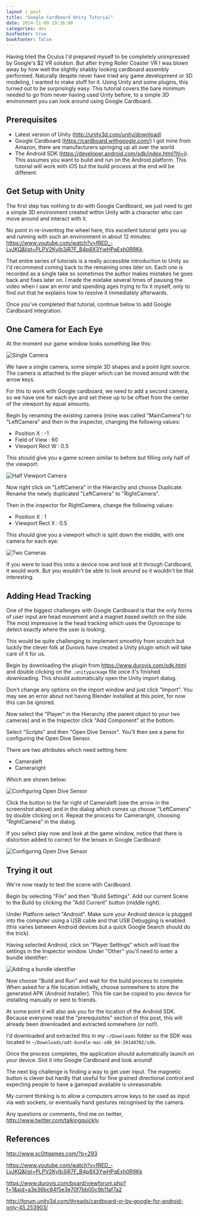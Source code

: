 ```yaml
---
layout : post
title: "Google Cardboard Unity Tutorial"
date: 2014-11-09 19:36:00
categories: dev
biofooter: true
bookfooter: false
---
```


Having tried the Oculus I'd prepared myself to be completely unimpressed by Google's $2 VR solution. But after trying Roller Coaster VR I was blown away by how well the slightly shabby looking cardboard assembly performed. Naturally despite never have tried any game development or 3D modeling, I wanted to make stuff for it. Using Unity and some plugins, this turned out to be surprisingly easy. This tutorial covers the bare minimum needed to go from never having used Unity before, to a simple 3D environment you can look around using Google Cardboard.

## Prerequisites

* Latest version of Unity (<http://unity3d.com/unity/download>)
* Google Cardboard (<https://cardboard.withgoogle.com/>) I got mine from Amazon, there are manufacturers springing up all over the world
* The Android SDK (<https://developer.android.com/sdk/index.html?hl=i>). This assumes you want to build and run on the Android platform. This tutorial will work with iOS but the build process at the end will be different.

## Get Setup with Unity

The first step has nothing to do with Google Cardboard, we just need to get a simple 3D environment created within Unity with a character who can move around and interact with it.

No point in re-inventing the wheel here, this excellent tutorial gets you up and running with such an environment in about 12 minutes: <https://www.youtube.com/watch?v=fRED_-LvJKQ&list=PLPV2KyIb3jR7F_B4p8X3YwHPaExh0R9Kk>.

That entire series of tutorials is a really accessible introduction to Unity so I'd recommend coming back to the remaining ones later on. Each one is recorded as a single take so sometimes the author makes mistakes he goes back and fixes later on. I made the mistake several times of pausing the video when I saw an error and spending ages trying to fix it myself, only to find out that he explains how to resolve it immediately afterwards.

Once you've completed that tutorial, continue below to add Google Cardboard integration.

## One Camera for Each Eye

At the moment our game window looks something like this:

![Single Camera](/assets/images/unity_cardboard_tutorial/single_camera.png)

We have a single camera, some simple 3D shapes and a point light source. The camera is attached to the player which can be moved around with the arrow keys.

For this to work with Google cardboard, we need to add a second camera, so we have one for each eye and set these up to be offset from the center of the viewport by equal amounts.

Begin by renaming the existing camera (mine was called "MainCamera") to "LeftCamera" and then in the inspector, changing the following values:

* Position X : -1
* Field of View : 60
* Viewport Rect W : 0.5

This should give you a game screen similar to before but filling only half of the viewport:

![Half Viewport Camera](/assets/images/unity_cardboard_tutorial/half_viewport.png)

Now right click on "LeftCamera" in the Hierarchy and choose Duplicate. Rename the newly duplicated "LeftCamera" to "RightCamera".

Then in the inspector for RightCamera, change the following values:

* Position X : 1
* Viewport Rect X : 0.5

This should give you a viewport which is split down the middle, with one camera for each eye:

![Two Cameras](/assets/images/unity_cardboard_tutorial/two_cameras.png)

If you were to load this onto a device now and look at it through Cardboard, it would work. But you wouldn't be able to look around so it wouldn't be that interesting.

## Adding Head Tracking

One of the biggest challenges with Google Cardboard is that the only forms of user input are head movement and a magnet based switch on the side. The most impressive is the head tracking which uses the Gyroscope to detect exactly where the user is looking.

This would be quite challenging to implement smoothly from scratch but luckily the clever folk at Durovis have created a Unity plugin which will take care of it for us.

Begin by downloading the plugin from <https://www.durovis.com/sdk.html> and double clicking on the `.unitypackage` file once it's finished downloading. This should automatically open the Unity import dialog.

Don't change any options on the import window and just click "Import". You may see an error about not having Blender installed at this point, for now this can be ignored.

Now select the "Player" in the Hierarchy (the parent object to your two cameras) and in the Inspector click "Add Component" at the bottom.

Select "Scripts" and then "Open Dive Sensor". You'll then see a pane for configuring the Open Dive Sensor.

There are two attributes which need setting here:

* Cameraleft
* Cameraright

Which are shown below:

![Configuring Open Dive Sensor](/assets/images/unity_cardboard_tutorial/open_dive_before_adding_cameras.png)

Click the button to the far right of Cameraleft (see the arrow in the screenshot above) and in the dialog which comes up choose "LeftCamera" by double clicking on it. Repeat the process for Cameraright, choosing "RightCamera" in the dialog.

If you select play now and look at the game window, notice that there is distortion added to correct for the lenses in Google Cardboard:

![Configuring Open Dive Sensor](/assets/images/unity_cardboard_tutorial/with_open_dive_distortion.png)

## Trying it out

We're now ready to test the scene with Cardboard. 

Begin by selecting "File" and then "Build Settings". Add our current Scene to the Build by clicking the "Add Current" button (middle right).

Under Platform select "Android". Make sure your Android device is plugged into the computer using a USB cable and that USB Debugging is enabled (this varies between Android devices but a quick Google Search should do the trick).

Having selected Android, click on "Player Settings" which will load the settings in the Inspector window. Under "Other" you'll need to enter a bundle identifier:

![Adding a bundle identifier](/assets/images/unity_cardboard_tutorial/android_bundle_identifier.png)

Now choose "Build and Run" and wait for the build process to complete. When asked for a file location initially, choose somewhere to store the generated APK (Android Installer). This file can be copied to you device for installing manually or sent to friends.

At some point it will also ask you for the location of the Android SDK. Because everyone read the "prerequisites" section of this post, this will already been downloaded and extracted somewhere (or not!).

I'd downloaded and extracted this in my `~/Downloads` folder so the SDK was located in `~/Downloads/adt-bundle-mac-x86_64-20140702/sdk`.

Once the process completes, the application should automatically launch on your device. Slot it into Google Cardboard and look around!

The next big challenge is finding a way to get user input. The magnetic button is clever but hardly that useful for fine grained directional control and expecting people to have a gamepad available is unreasonable.

My current thinking is to allow a computers arrow keys to be used as input via web sockets, or eventually hand gestures recognised by the camera.

Any questions or comments, find me on twitter, <http://www.twitter.com/talkingquickly>.

## References

<http://www.sc0ttgames.com/?p=293>

<https://www.youtube.com/watch?v=fRED_-LvJKQ&list=PLPV2KyIb3jR7F_B4p8X3YwHPaExh0R9Kk>

<https://www.durovis.com/board/viewforum.php?f=1&sid=a3e36bc84f5e3e70f7bb00c9b11af7a2>

<http://forum.unity3d.com/threads/cardboard-vr-by-google-for-android-only-45.253903/>
